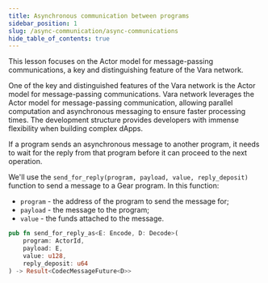 ```yaml
---
title: Asynchronous communication between programs
sidebar_position: 1
slug: /async-communication/async-communications
hide_table_of_contents: true
---
```


This lesson focuses on the Actor model for message-passing communications, a key and distinguishing feature of the Vara network.

One of the key and distinguished features of the Vara network is the Actor model for message-passing communications. Vara network leverages the Actor model for message-passing communication, allowing parallel computation and asynchronous messaging to ensure faster processing times. The development structure provides developers with immense flexibility when building complex dApps.

If a program sends an asynchronous message to another program, it needs to wait for the reply from that program before it can proceed to the next operation.

We'll use the `send_for_reply(program, payload, value, reply_deposit)` function to send a message to a Gear program. In this function:

- `program` - the address of the program to send the message for;
- `payload` - the message to the program;
- `value` - the funds attached to the message.

```rust
pub fn send_for_reply_as<E: Encode, D: Decode>(
    program: ActorId,
    payload: E,
    value: u128,
    reply_deposit: u64
) -> Result<CodecMessageFuture<D>>
```
